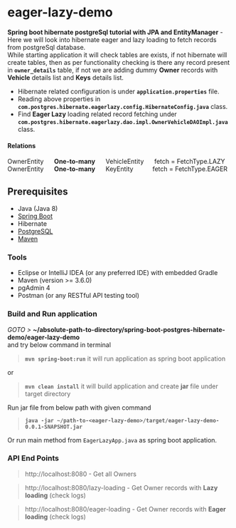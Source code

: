 # eager-lazy-demo

**Spring boot hibernate postgreSql tutorial with JPA and EntityManager** - 
Here we will look into hibernate eager and lazy loading to fetch records from postgreSql database.  
While starting application it will check tables are exists, if not hibernate will create tables,
then as per functionality checking is there any record present in **`owner_details`** table, 
if not we are adding dummy **Owner** records with **Vehicle** details list and **Keys** details list.    

- Hibernate related configuration is under **`application.properties`** file.
- Reading above properties in **`com.postgres.hibernate.eagerlazy.config.HibernateConfig.java`** class.
- Find **Eager Lazy** loading related record fetching under **`com.postgres.hibernate.eagerlazy.dao.impl.OwnerVehicleDAOImpl.java`** class.


#### Relations
OwnerEntity   &nbsp;&nbsp;&nbsp;&nbsp;   **One-to-many**   &nbsp;&nbsp;&nbsp;&nbsp;   VehicleEntity   &nbsp;&nbsp;&nbsp;&nbsp;                               fetch = FetchType.LAZY   
OwnerEntity   &nbsp;&nbsp;&nbsp;&nbsp;   **One-to-many**   &nbsp;&nbsp;&nbsp;&nbsp;   KeyEntity       &nbsp;&nbsp;&nbsp;&nbsp;&nbsp;&nbsp;&nbsp;&nbsp;&nbsp; fetch = FetchType.EAGER   


## Prerequisites 
- Java (Java 8)
- [Spring Boot](https://spring.io/projects/spring-boot)
- Hibernate
- [PostgreSQL](https://www.postgresql.org/docs/)
- [Maven](https://maven.apache.org/guides/index.html)


### Tools
- Eclipse or IntelliJ IDEA (or any preferred IDE) with embedded Gradle
- Maven (version >= 3.6.0)
- pgAdmin 4
- Postman (or any RESTful API testing tool)


###  Build and Run application
_GOTO >_ **~/absolute-path-to-directory/spring-boot-postgres-hibernate-demo/eager-lazy-demo**  
and try below command in terminal
> **```mvn spring-boot:run```** it will run application as spring boot application

or
> **```mvn clean install```** it will build application and create **jar** file under target directory 

Run jar file from below path with given command
> **```java -jar ~/path-to-<eager-lazy-demo>/target/eager-lazy-demo-0.0.1-SNAPSHOT.jar```**

Or run main method from `EagerLazyApp.java` as spring boot application.


### API End Points

> http://localhost:8080 - Get all Owners 


> http://localhost:8080/lazy-loading - Get Owner records with **Lazy loading** (check logs)  


> http://localhost:8080/eager-loading -  Get Owner records with **Eager loading** (check logs)

